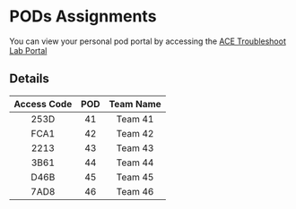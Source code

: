 # PODs Assignments

You can view your personal pod portal by accessing the <a href="https://bridge-portal.ace.aviatrixlab.com/" target="_blank">ACE Troubleshoot Lab Portal</a>

## Details

| **Access Code** | **POD** | **Team Name** |
|:---------------:|:-------:|:-------------:|
|       253D      |    41   |    Team 41    |
|       FCA1      |    42   |    Team 42    |
|       2213      |    43   |    Team 43    |
|       3B61      |    44   |    Team 44    |
|       D46B      |    45   |    Team 45    |
|       7AD8      |    46   |    Team 46    |